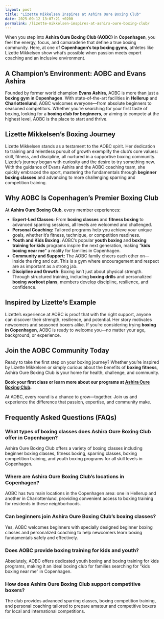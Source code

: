 ```yaml
---
layout: post
title: "Lizette Mikkelsen Inspires at Ashira Oure Boxing Club"
date: 2025-09-12 13:07:21 +0200
permalink: /lizette-mikkelsen-inspires-at-ashira-oure-boxing-club/
---
```

When you step into **Ashira Oure Boxing Club (AOBC)** in **Copenhagen**, you feel the energy, focus, and camaraderie that define a true boxing community. Here, at one of **Copenhagen’s top boxing gyms**, athletes like Lizette Mikkelsen show what’s possible when passion meets expert coaching and an inclusive environment.

## A Champion’s Environment: AOBC and Evans Ashira

Founded by former world champion **Evans Ashira**, AOBC is more than just a **boxing gym in Copenhagen**. With state-of-the-art facilities in **Hellerup** and **Charlottenlund**, AOBC welcomes everyone—from absolute beginners to seasoned competitors. Whether you’re searching for your first taste of boxing, looking for a **boxing club for beginners**, or aiming to compete at the highest level, AOBC is the place to start and thrive.

## Lizette Mikkelsen’s Boxing Journey

Lizette Mikkelsen stands as a testament to the AOBC spirit. Her dedication to training and relentless pursuit of growth exemplify the club’s core values: skill, fitness, and discipline, all nurtured in a supportive boxing community. Lizette’s journey began with curiosity and the desire to try something new. With the guidance of Evans Ashira and the AOBC coaching team, she quickly embraced the sport, mastering the fundamentals through **beginner boxing classes** and advancing to more challenging sparring and competition training.

## Why AOBC Is Copenhagen’s Premier Boxing Club

At **Ashira Oure Boxing Club**, every member experiences:

- **Expert-Led Classes:** From **boxing classes** and **fitness boxing** to advanced sparring sessions, all levels are welcomed and challenged.
- **Personal Coaching:** Tailored programs help you achieve your unique goals, whether it’s fitness, technique, or competition readiness.
- **Youth and Kids Boxing:** AOBC’s popular **youth boxing** and **boxing training for kids** programs inspire the next generation, making “**kids boxing near me**” a reality for families in Copenhagen.
- **Community and Support:** The AOBC family cheers each other on—inside the ring and out. This is a gym where encouragement and respect are as important as a strong jab.
- **Discipline and Growth:** Boxing isn’t just about physical strength. Through structured training, including **boxing drills** and personalized **boxing workout plans**, members develop discipline, resilience, and confidence.

## Inspired by Lizette’s Example

Lizette’s experience at AOBC is proof that with the right support, anyone can discover their strength, resilience, and potential. Her story motivates newcomers and seasoned boxers alike. If you’re considering trying **boxing in Copenhagen**, AOBC is ready to welcome you—no matter your age, background, or experience.

## Join the AOBC Community Today

Ready to take the first step on your boxing journey? Whether you’re inspired by Lizette Mikkelsen or simply curious about the benefits of **boxing fitness**, Ashira Oure Boxing Club is your home for health, challenge, and community.

**Book your first class or learn more about our programs at [Ashira Oure Boxing Club](https://www.ashiraoure.com/).**

At AOBC, every round is a chance to grow—together. Join us and experience the difference that passion, expertise, and community make.

## Frequently Asked Questions (FAQs)

### What types of boxing classes does Ashira Oure Boxing Club offer in Copenhagen?

Ashira Oure Boxing Club offers a variety of boxing classes including beginner boxing classes, fitness boxing, sparring classes, boxing competition training, and youth boxing programs for all skill levels in Copenhagen.

### Where are Ashira Oure Boxing Club’s locations in Copenhagen?

AOBC has two main locations in the Copenhagen area: one in Hellerup and another in Charlottenlund, providing convenient access to boxing training for residents in these neighborhoods.

### Can beginners join Ashira Oure Boxing Club’s boxing classes?

Yes, AOBC welcomes beginners with specially designed beginner boxing classes and personalized coaching to help newcomers learn boxing fundamentals safely and effectively.

### Does AOBC provide boxing training for kids and youth?

Absolutely, AOBC offers dedicated youth boxing and boxing training for kids programs, making it an ideal boxing club for families searching for “kids boxing near me” in Copenhagen.

### How does Ashira Oure Boxing Club support competitive boxers?

The club provides advanced sparring classes, boxing competition training, and personal coaching tailored to prepare amateur and competitive boxers for local and international competitions.

<script type="application/ld+json">
{
  "@context": "https://schema.org",
  "@type": "BlogPosting",
  "headline": "Lizette Mikkelsen Inspires at Ashira Oure Boxing Club",
  "description": "Discover how Lizette Mikkelsen embodies the spirit of Ashira Oure Boxing Club (AOBC), one of Copenhagen's premier boxing gyms founded by former world champion Evans Ashira. Learn about AOBC's comprehensive boxing programs for beginners, youth, and competitive boxers.",
  "author": {
    "@type": "Person",
    "name": "Evans Ashira"
  },
  "publisher": {
    "@type": "Person",
    "name": "Evans Ashira"
  },
  "datePublished": "2024-06-01",
  "mainEntityOfPage": {
    "@type": "WebPage",
    "@id": "https://www.ashiraoure.com/blog/lizette-mikkelsen-inspires"
  },
  "keywords": "ashira oure boxing club, ashira oure, aobc, evans ashira, ashira boxing, boxing club copenhagen, boxing gym copenhagen, hellerup boxing gym, beginner boxing classes, boxing club for beginners, youth boxing, boxing classes, sparring classes, boxing competition training, boxing training for kids, amateur boxing club"
}
</script>

<script type="application/ld+json">
{
  "@context": "https://schema.org",
  "@type": "FAQPage",
  "mainEntity": [
    {
      "@type": "Question",
      "name": "What types of boxing classes does Ashira Oure Boxing Club offer in Copenhagen?",
      "acceptedAnswer": {
        "@type": "Answer",
        "text": "Ashira Oure Boxing Club offers a variety of boxing classes including beginner boxing classes, fitness boxing, sparring classes, boxing competition training, and youth boxing programs for all skill levels in Copenhagen."
      }
    },
    {
      "@type": "Question",
      "name": "Where are Ashira Oure Boxing Club’s locations in Copenhagen?",
      "acceptedAnswer": {
        "@type": "Answer",
        "text": "AOBC has two main locations in the Copenhagen area: one in Hellerup and another in Charlottenlund, providing convenient access to boxing training for residents in these neighborhoods."
      }
    },
    {
      "@type": "Question",
      "name": "Can beginners join Ashira Oure Boxing Club’s boxing classes?",
      "acceptedAnswer": {
        "@type": "Answer",
        "text": "Yes, AOBC welcomes beginners with specially designed beginner boxing classes and personalized coaching to help newcomers learn boxing fundamentals safely and effectively."
      }
    },
    {
      "@type": "Question",
      "name": "Does AOBC provide boxing training for kids and youth?",
      "acceptedAnswer": {
        "@type": "Answer",
        "text": "Absolutely, AOBC offers dedicated youth boxing and boxing training for kids programs, making it an ideal boxing club for families searching for “kids boxing near me” in Copenhagen."
      }
    },
    {
      "@type": "Question",
      "name": "How does Ashira Oure Boxing Club support competitive boxers?",
      "acceptedAnswer": {
        "@type": "Answer",
        "text": "The club provides advanced sparring classes, boxing competition training, and personal coaching tailored to prepare amateur and competitive boxers for local and international competitions."
      }
    }
  ]
}
</script>